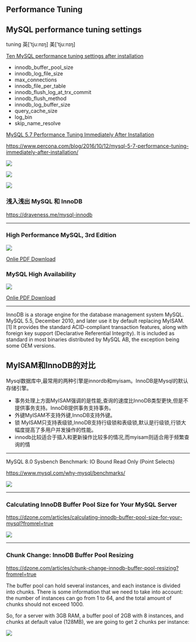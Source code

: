
## Performance Tuning

## MySQL performance tuning settings
tuning	英['tju:nɪŋ]   美['tju:nɪŋ]

[Ten MySQL performance tuning settings after installation](https://www.percona.com/blog/2014/01/28/10-mysql-performance-tuning-settings-after-installation/)

- innodb_buffer_pool_size
- innodb_log_file_size
- max_connections
- innodb_file_per_table
- innodb_flush_log_at_trx_commit
- innodb_flush_method
- innodb_log_buffer_size
- query_cache_size
- log_bin
- skip_name_resolve


[MySQL 5.7 Performance Tuning Immediately After Installation](https://www.percona.com/blog/2016/10/12/mysql-5-7-performance-tuning-immediately-after-installation/)

https://www.percona.com/blog/2016/10/12/mysql-5-7-performance-tuning-immediately-after-installation/

![](https://www.percona.com/blog/wp-content/uploads/2016/10/Screen-Shot-2016-10-03-at-12.49.22-PM.png)

![](https://www.percona.com/blog/wp-content/uploads/2016/10/Screen-Shot-2016-10-03-at-12.48.13-PM.png)

![](https://www.percona.com/blog/wp-content/uploads/2016/10/Screen-Shot-2016-10-03-at-12.43.52-PM.png)



### 浅入浅出 MySQL 和 InnoDB

https://draveness.me/mysql-innodb

---

### High Performance MySQL, 3rd Edition

![](https://covers.oreillystatic.com/images/0636920022343/lrg.jpg)

[Onlie PDF Download](http://file.allitebooks.com/20150428/High%20Performance%20MySQL,%203rd%20Edition.pdf)


### MySQL High Availability
![](https://covers.oreillystatic.com/images/9780596807290/lrg.jpg)


[Onlie PDF Download](http://file.allitebooks.com/20150430/MySQL%20High%20Availability.pdf)

---

InnoDB is a storage engine for the database management system MySQL. MySQL 5.5, December 2010, and later use it by default replacing MyISAM.[1] It provides the standard ACID-compliant transaction features, along with foreign key support (Declarative Referential Integrity). It is included as standard in most binaries distributed by MySQL AB, the exception being some OEM versions.

## MyISAM和InnoDB的对比 
Mysql数据库中,最常用的两种引擎是innordb和myisam。InnoDB是Mysql的默认存储引擎。
- 事务处理上方面MyISAM强调的是性能,查询的速度比InnoDB类型更快,但是不提供事务支持。InnoDB提供事务支持事务。
- 外键MyISAM不支持外键,InnoDB支持外键。
- 锁 MyISAM只支持表级锁,InnoDB支持行级锁和表级锁,默认是行级锁,行锁大幅度提高了多用户并发操作的性能。
- innodb比较适合于插入和更新操作比较多的情况,而myisam则适合用于频繁查询的情

---

MySQL 8.0 Sysbench Benchmark: IO Bound Read Only (Point Selects)

https://www.mysql.com/why-mysql/benchmarks/

![](https://www.mysql.com/common/images/benchmarks/mysql_80_benchmarks_readonly.png)

---
### Calculating InnoDB Buffer Pool Size for Your MySQL Server

https://dzone.com/articles/calculating-innodb-buffer-pool-size-for-your-mysql?fromrel=true

![](https://scalegrid.io/blog/wp-content/uploads/2018/01/chart.png)

---
### Chunk Change: InnoDB Buffer Pool Resizing

https://dzone.com/articles/chunk-change-innodb-buffer-pool-resizing?fromrel=true

The buffer pool can hold several instances, and each instance is divided into chunks. There is some information that we need to take into account: the number of instances can go from 1 to 64, and the total amount of chunks should not exceed 1000.

So, for a server with 3GB RAM, a buffer pool of 2GB with 8 instances, and chunks at default value (128MB), we are going to get 2 chunks per instance:


![](https://www.percona.com/blog/wp-content/uploads/2018/04/bp8instances.png)

